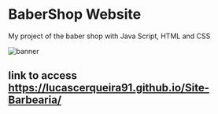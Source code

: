 #  BaberShop Website
 
 My project of the baber shop with Java Script, HTML and CSS
 
![banner](https://user-images.githubusercontent.com/73008975/184847414-faf73f4d-7ca9-4065-a256-9067c3c69214.jpg)

 
 ##  link to access https://lucascerqueira91.github.io/Site-Barbearia/
